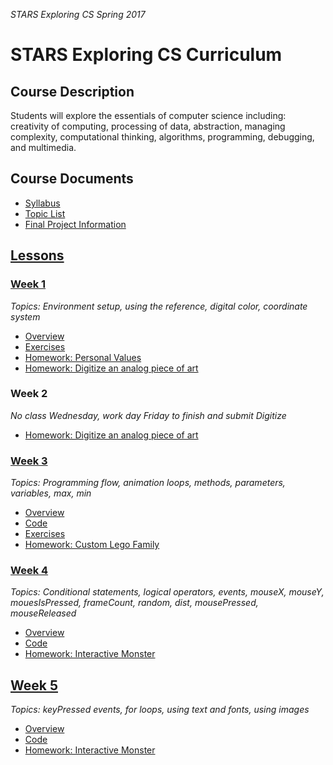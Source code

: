 _STARS Exploring CS Spring 2017_

# STARS Exploring CS Curriculum

## Course Description
Students will explore the essentials of computer science including: creativity of computing, processing of data, abstraction, managing complexity, computational thinking, algorithms, programming, debugging, and multimedia.

## Course Documents
* [Syllabus](syllabus.md)
* [Topic List](topic-list.md)
* [Final Project Information](final-project.md)

## [Lessons](lessons)

### [Week 1](lessons/week1)
_Topics: Environment setup, using the reference, digital color, coordinate system_

* [Overview](lessons/week1)
* [Exercises](lessons/week1/exercises)
* [Homework: Personal Values](lessons/week1/homework/personal_values.md)
* [Homework: Digitize an analog piece of art](lessons/week1/homework/digitize.md)

### Week 2
_No class Wednesday, work day Friday to finish and submit Digitize_
* [Homework: Digitize an analog piece of art](lessons/week1/homework/digitize.md)

### [Week 3](lessons/week3)
_Topics: Programming flow, animation loops, methods, parameters, variables, max, min_

* [Overview](lessons/week3)
* [Code]()
* [Exercises](lessons/week3/exercises)
* [Homework: Custom Lego Family](lessons/week3/homework/lego-family.md)

### [Week 4](lessons/week4)
_Topics: Conditional statements, logical operators, events, mouseX, mouseY, mouesIsPressed, frameCount, random, dist, mousePressed, mouseReleased_

* [Overview](lessons/week4)
* [Code]()
* [Homework: Interactive Monster](lessons/week4/homework/interactive-monster.md)

## [Week 5](lessons/week5)
_Topics: keyPressed events, for loops, using text and fonts, using images_

* [Overview](lessons/week5)
* [Code]()
* [Homework: Interactive Monster](lessons/week5/homework/creativity-exploration.md)
